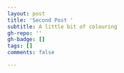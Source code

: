 ```yaml
---
layout: post
title: 'Second Post '
subtitle: A little bit of colouring
gh-repo: ''
gh-badge: []
tags: []
comments: false

---
```

